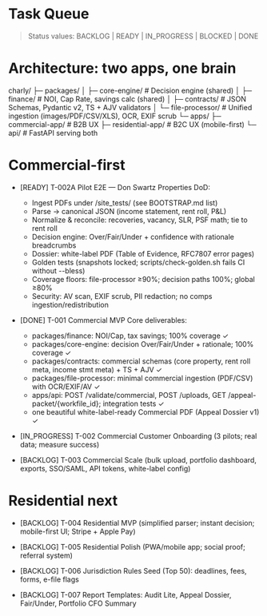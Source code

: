 # Task Queue

> Status values: BACKLOG | READY | IN_PROGRESS | BLOCKED | DONE

# Architecture: two apps, one brain

charly/
├─ packages/
│  ├─ core-engine/        # Decision engine (shared)
│  ├─ finance/            # NOI, Cap Rate, savings calc (shared)
│  ├─ contracts/          # JSON Schemas, Pydantic v2, TS + AJV validators
│  └─ file-processor/     # Unified ingestion (images/PDF/CSV/XLS), OCR, EXIF scrub
└─ apps/
   ├─ commercial-app/     # B2B UX
   ├─ residential-app/    # B2C UX (mobile-first)
   └─ api/                # FastAPI serving both

# Commercial-first

* [READY] T-002A Pilot E2E — Don Swartz Properties
  DoD:
  * Ingest PDFs under /site_tests/ (see BOOTSTRAP.md list)
  * Parse → canonical JSON (income statement, rent roll, P&L)
  * Normalize & reconcile: recoveries, vacancy, SLR, PSF math; tie to rent roll
  * Decision engine: Over/Fair/Under + confidence with rationale breadcrumbs
  * Dossier: white-label PDF (Table of Evidence, RFC7807 error pages)
  * Golden tests (snapshots locked; scripts/check-golden.sh fails CI without --bless)
  * Coverage floors: file-processor ≥90%; decision paths 100%; global ≥80%
  * Security: AV scan, EXIF scrub, PII redaction; no comps ingestion/redistribution

* [DONE] T-001 Commercial MVP Core
  deliverables:
  * packages/finance: NOI/Cap, tax savings; 100% coverage ✓
  * packages/core-engine: decision Over/Fair/Under + rationale; 100% coverage ✓
  * packages/contracts: commercial schemas (core property, rent roll meta, income stmt meta) + TS + AJV ✓
  * packages/file-processor: minimal commercial ingestion (PDF/CSV) with OCR/EXIF/AV ✓
  * apps/api: POST /validate/commercial, POST /uploads, GET /appeal-packet/{workfile_id}; integration tests ✓
  * one beautiful white-label-ready Commercial PDF (Appeal Dossier v1) ✓

* [IN_PROGRESS] T-002 Commercial Customer Onboarding (3 pilots; real data; measure success)

* [BACKLOG] T-003 Commercial Scale (bulk upload, portfolio dashboard, exports, SSO/SAML, API tokens, white-label config)

# Residential next

* [BACKLOG] T-004 Residential MVP (simplified parser; instant decision; mobile-first UI; Stripe + Apple Pay)

* [BACKLOG] T-005 Residential Polish (PWA/mobile app; social proof; referral system)

* [BACKLOG] T-006 Jurisdiction Rules Seed (Top 50): deadlines, fees, forms, e-file flags

* [BACKLOG] T-007 Report Templates: Audit Lite, Appeal Dossier, Fair/Under, Portfolio CFO Summary